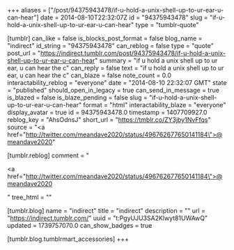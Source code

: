 +++
aliases = ["/post/94375943478/if-u-hold-a-unix-shell-up-to-ur-ear-u-can-hear"]
date = 2014-08-10T22:32:07Z
id = "94375943478"
slug = "if-u-hold-a-unix-shell-up-to-ur-ear-u-can-hear"
type = "tumblr-quote"

[tumblr]
can_like = false
is_blocks_post_format = false
blog_name = "indirect"
id_string = "94375943478"
can_reblog = false
type = "quote"
post_url = "https://indirect.tumblr.com/post/94375943478/if-u-hold-a-unix-shell-up-to-ur-ear-u-can-hear"
summary = "if u hold a unix shell up to ur ear, u can hear the c"
can_reply = false
text = "if u hold a unix shell up to ur ear, u can hear the c"
can_blaze = false
note_count = 0.0
interactability_reblog = "everyone"
date = "2014-08-10 22:32:07 GMT"
state = "published"
should_open_in_legacy = true
can_send_in_message = true
is_blazed = false
is_blaze_pending = false
slug = "if-u-hold-a-unix-shell-up-to-ur-ear-u-can-hear"
format = "html"
interactability_blaze = "everyone"
display_avatar = true
id = 94375943478.0
timestamp = 1407709927.0
reblog_key = "AhsOdnsJ"
short_url = "https://tmblr.co/ZY3jby1NvFfqs"
source = "<a href=\"http://twitter.com/meandave2020/status/496762677650141184\">@meandave2020</a>"

[tumblr.reblog]
comment = "<p><a href=\"http://twitter.com/meandave2020/status/496762677650141184\">@meandave2020</a></p>"
tree_html = ""

[tumblr.blog]
name = "indirect"
title = "indirect"
description = ""
url = "https://indirect.tumblr.com/"
uuid = "t:PgyUJU3SA2Klwyt81UWAwQ"
updated = 1739757070.0
can_show_badges = true

[tumblr.blog.tumblrmart_accessories]
+++
